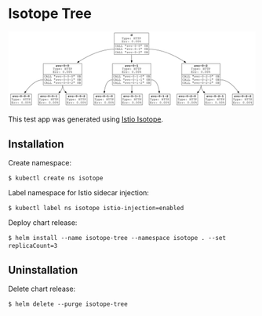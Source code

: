 # Isotope Tree

![App graph](./media/app-graph.png)

This test app was generated using [Istio Isotope](https://github.com/istio/tools/tree/master/isotope).

## Installation

Create namespace:

```
$ kubectl create ns isotope
```

Label namespace for Istio sidecar injection:

```
$ kubectl label ns isotope istio-injection=enabled
```

Deploy chart release:

```
$ helm install --name isotope-tree --namespace isotope . --set replicaCount=3
```


## Uninstallation

Delete chart release:

```
$ helm delete --purge isotope-tree
```
